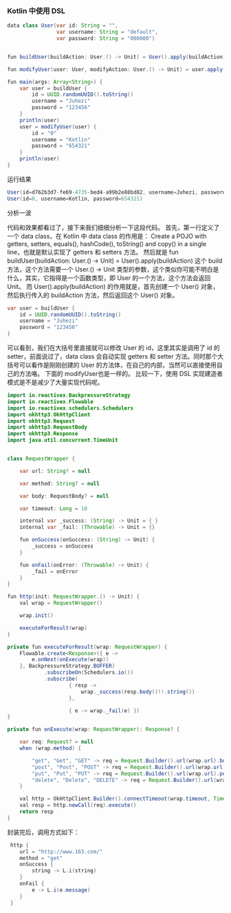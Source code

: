 ### Kotlin 中使用 DSL 


~~~ Java
data class User(var id: String = "",
                var username: String = "default",
                var password: String = "000000")


fun buildUser(buildAction: User.() -> Unit) = User().apply(buildAction)

fun modifyUser(user: User, modifyAction: User.() -> Unit) = user.apply(modifyAction)

fun main(args: Array<String>) {
    var user = buildUser {
        id = UUID.randomUUID().toString()
        username = "Juhezi"
        password = "123456"
    }
    println(user)
    user = modifyUser(user) {
        id = "0"
        username = "Kotlin"
        password = "654321"
    }
    println(user)
}
~~~
运行结果

~~~ Java
User(id=d762b3d7-fe69-4735-bed4-a99b2e88bd82, username=Juhezi, password=123456)
User(id=0, username=Kotlin, password=654321)
~~~

分析一波

代码和效果都看过了，接下来我们细细分析一下这段代码。
首先，第一行定义了一个 data class，在 Kotlin 中 data class 的作用是： Create a POJO with getters, setters, equals(), hashCode(), toString() and copy() in a single line，也就是默认实现了 getters 和 setters 方法。
然后就是 fun buildUser(buildAction: User.() -> Unit) = User().apply(buildAction) 这个 build 方法，这个方法需要一个 User.() -> Unit 类型的参数，这个类似你可能不明白是什么，其实，它指得是一个函数类型，即 User 的一个方法，这个方法会返回 Unit。
而 User().apply(buildAction) 的作用就是，首先创建一个 User() 对象，然后执行传入的 buildAction 方法，然后返回这个 User() 对象。
~~~ Java
var user = buildUser {
    id = UUID.randomUUID().toString()
    username = "Juhezi"
    password = "123456"
}
~~~
可以看到，我们在大括号里直接就可以修改 User 的 id，这里其实是调用了 id 的 setter，前面说过了，data class 会自动实现 getters 和 setter 方法。同时那个大括号可以看作是刚刚创建的 User 的方法体，在自己的内部，当然可以直接使用自己的方法咯。
下面的 modifyUser也是一样的。
比较一下，使用 DSL 实现建造者模式是不是减少了大量实现代码呢。


~~~ Java
import io.reactivex.BackpressureStrategy
import io.reactivex.Flowable
import io.reactivex.schedulers.Schedulers
import okhttp3.OkHttpClient
import okhttp3.Request
import okhttp3.RequestBody
import okhttp3.Response
import java.util.concurrent.TimeUnit


class RequestWrapper {

    var url: String? = null

    var method: String? = null

    var body: RequestBody? = null

    var timeout: Long = 10

    internal var _success: (String) -> Unit = { }
    internal var _fail: (Throwable) -> Unit = {}

    fun onSuccess(onSuccess: (String) -> Unit) {
        _success = onSuccess
    }

    fun onFail(onError: (Throwable) -> Unit) {
        _fail = onError
    }
}

fun http(init: RequestWrapper.() -> Unit) {
    val wrap = RequestWrapper()

    wrap.init()

    executeForResult(wrap)
}

private fun executeForResult(wrap: RequestWrapper) {
    Flowable.create<Response>({ e ->
        e.onNext(onExecute(wrap))
    }, BackpressureStrategy.BUFFER)
            .subscribeOn(Schedulers.io())
            .subscribe(
                    { resp ->
                        wrap._success(resp.body()!!.string())
                    },

                    { e -> wrap._fail(e) })
}

private fun onExecute(wrap: RequestWrapper): Response? {

    var req: Request? = null
    when (wrap.method) {

        "get", "Get", "GET" -> req = Request.Builder().url(wrap.url).build()
        "post", "Post", "POST" -> req = Request.Builder().url(wrap.url).post(wrap.body).build()
        "put", "Put", "PUT" -> req = Request.Builder().url(wrap.url).put(wrap.body).build()
        "delete", "Delete", "DELETE" -> req = Request.Builder().url(wrap.url).delete(wrap.body).build()
    }

    val http = OkHttpClient.Builder().connectTimeout(wrap.timeout, TimeUnit.SECONDS).build()
    val resp = http.newCall(req).execute()
    return resp
}
~~~
封装完后，调用方式如下：
~~~ Java
 http {
    url = "http://www.163.com/"
    method = "get"
    onSuccess {
        string -> L.i(string)
    }
    onFail {
        e -> L.i(e.message)
    }
 }
~~~
